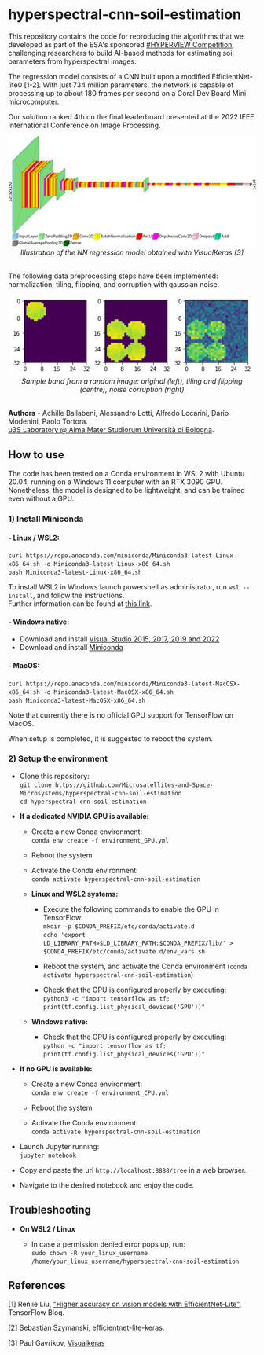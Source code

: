 # hyperspectral-cnn-soil-estimation

This repository contains the code for reproducing the algorithms that we developed as part of the ESA's sponsored <a href="https://platform.ai4eo.eu/seeing-beyond-the-visible">#HYPERVIEW Competition</a>, challenging researchers to build AI-based methods for estimating soil parameters from hyperspectral images.  

The regression model consists of a CNN built upon a modified EfficientNet-lite0 [1-2]. With just 734 million parameters, the network is capable of processing up to about 180 frames per second on a Coral Dev Board Mini microcomputer.  

Our solution ranked 4th on the final leaderboard presented at the 2022 IEEE International Conference on Image Processing.

<div align="center">
    <img src="https://github.com/Microsatellites-and-Space-Microsystems/hyperspectral-cnn-soil-estimation/blob/main/images/efficientnet.png" alt="Illustration of the NN regression model obtained with VisualKeras [3]" width="700" height="auto" style="max-width:100%;">
    <br><em>Illustration of the NN regression model obtained with VisualKeras [3]</em>
</div>
<br>

The following data preprocessing steps have been implemented: normalization, tiling, flipping, and corruption with gaussian noise.

<div align="center">
    <img src="https://github.com/Microsatellites-and-Space-Microsystems/hyperspectral-cnn-soil-estimation/blob/main/images/preprocessing.png" alt="Sample band from a random         image: original (left), tiling and flipping (centre), noise corruption (right)" width="500" height="auto" style="max-width:100%;">
    <br><em>Sample band from a random image: original (left), tiling and flipping (centre), noise corruption (right)  </em>
</div>
<br>

<b>Authors</b> - Achille Ballabeni, Alessandro Lotti, Alfredo Locarini, Dario Modenini, Paolo Tortora.  
<a href="https://site.unibo.it/almasat-lab/en">u3S Laboratory @ Alma Mater Studiorum Università di Bologna</a>.

## How to use
The code has been tested on a Conda environment in WSL2 with Ubuntu 20.04, running on a Windows 11 computer with an RTX 3090 GPU. Nonetheless, the model is designed to be lightweight, and can be trained even without a GPU.

### 1) Install Miniconda  
#### - Linux / WSL2:  
`curl https://repo.anaconda.com/miniconda/Miniconda3-latest-Linux-x86_64.sh -o Miniconda3-latest-Linux-x86_64.sh`  
`bash Miniconda3-latest-Linux-x86_64.sh`  

To install WSL2 in Windows launch powershell as administrator, run `wsl --install`, and follow the instructions.  
Further information can be found at <a href="https://learn.microsoft.com/it-it/windows/wsl/install">this link</a>.  

#### - Windows native:  
- Download and install <a href="https://learn.microsoft.com/it-IT/cpp/windows/latest-supported-vc-redist?view=msvc-170#visual-studio-2015-2017-2019-and-2022">Visual Studio 2015, 2017, 2019 and 2022</a>  
- Download and install <a href="https://repo.anaconda.com/miniconda/Miniconda3-latest-Windows-x86_64.exe">Miniconda</a>

#### - MacOS:
`curl https://repo.anaconda.com/miniconda/Miniconda3-latest-MacOSX-x86_64.sh -o Miniconda3-latest-MacOSX-x86_64.sh`  
`bash Miniconda3-latest-MacOSX-x86_64.sh`  

Note that currently there is no official GPU support for TensorFlow on MacOS.  

When setup is completed, it is suggested to reboot the system.

### 2) Setup the environment  
- Clone this repository:  
`git clone https://github.com/Microsatellites-and-Space-Microsystems/hyperspectral-cnn-soil-estimation`  
`cd hyperspectral-cnn-soil-estimation`  

- <b> If a dedicated NVIDIA GPU is available: </b>  
    - Create a new Conda environment:  
    `conda env create -f environment_GPU.yml`  
    
    - Reboot the system  
    
    - Activate the Conda environment:  
    `conda activate hyperspectral-cnn-soil-estimation`  
    
    - <b> Linux and WSL2 systems: </b>       
        - Execute the following commands to enable the GPU in TensorFlow:  
        `mkdir -p $CONDA_PREFIX/etc/conda/activate.d`  
        `echo 'export LD_LIBRARY_PATH=$LD_LIBRARY_PATH:$CONDA_PREFIX/lib/' > $CONDA_PREFIX/etc/conda/activate.d/env_vars.sh`  
        
        - Reboot the system, and activate the Conda environment (`conda activate hyperspectral-cnn-soil-estimation`)
        
        - Check that the GPU is configured properly by executing:  
        `python3 -c "import tensorflow as tf; print(tf.config.list_physical_devices('GPU'))"`  

    - <b> Windows native: </b>  
        - Check that the GPU is configured properly by executing:  
        `python -c "import tensorflow as tf; print(tf.config.list_physical_devices('GPU'))"`
    
- <b> If no GPU is available: </b>  
    - Create a new Conda environment:  
    `conda env create -f environment_CPU.yml`  
    
    - Reboot the system  
    
    - Activate the Conda environment:  
    `conda activate hyperspectral-cnn-soil-estimation`  

- Launch Jupyter running:  
`jupyter notebook`    

- Copy and paste the url `http://localhost:8888/tree` in a web browser.  

- Navigate to the desired notebook and enjoy the code.  

## Troubleshooting

- <b> On WSL2 / Linux </b>  

    - In case a permission denied error pops up, run:  
    `sudo chown -R your_linux_username /home/your_linux_username/hyperspectral-cnn-soil-estimation`  

## References

[1] Renjie Liu, <a href="https://blog.tensorflow.org/2020/03/higher-accuracy-on-vision-models-with-efficientnet-lite.html">"Higher accuracy on vision models with EfficientNet-Lite"</a>, TensorFlow Blog.

[2] Sebastian Szymanski, <a href="https://github.com/sebastian-sz/efficientnet-lite-keras">efficientnet-lite-keras</a>.

[3] Paul Gavrikov, <a href="https://github.com/paulgavrikov/visualkeras">Visualkeras</a>
